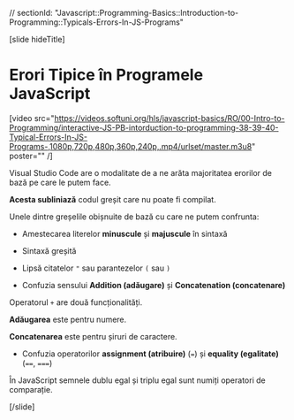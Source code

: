 // sectionId: "Javascript::Programming-Basics::Introduction-to-Programming::Typicals-Errors-In-JS-Programs"

[slide hideTitle]
# Erori Tipice în Programele JavaScript

[video src="https://videos.softuni.org/hls/javascript-basics/RO/00-Intro-to-Programming/interactive-JS-PB-intorduction-to-programming-38-39-40-Typical-Errors-In-JS-Programs-,1080p,720p,480p,360p,240p,.mp4/urlset/master.m3u8" poster="" /]

Visual Studio Code are o modalitate de a ne arăta majoritatea erorilor de bază pe care le putem face.

**Acesta subliniază** codul greșit care nu poate fi compilat.

Unele dintre greșelile obișnuite de bază cu care ne putem confrunta:

- Amestecarea literelor **minuscule** și **majuscule** în sintaxă

- Sintaxă greșită

- Lipsă citatelor  `"` sau parantezelor `(` sau `)`

- Confuzia sensului **Addition (adăugare)** și **Concatenation (concatenare)**

Operatorul `+` are două funcționalități.

**Adăugarea** este pentru numere.

**Concatenarea** este pentru șiruri de caractere.

- Confuzia operatorilor **assignment (atribuire)** (`=`) și **equality (egalitate)** (`==`, `===`)

În JavaScript semnele dublu egal și triplu egal sunt numiți operatori de comparație.

[/slide]
